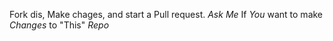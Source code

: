 Fork dis, Make chages, and start a Pull request. _Ask_ *Me* If _You_ want to make *Changes* to "This" *Repo*
